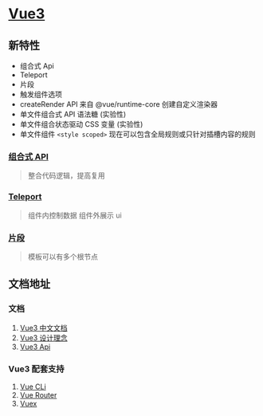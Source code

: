 # [Vue3](https://vue3js.cn/docs/zh/guide/introduction.html)

## 新特性

- 组合式 Api
- Teleport
- 片段
- 触发组件选项
- createRender API 来自 @vue/runtime-core 创建自定义渲染器
- 单文件组合式 API 语法糖 (实验性)
- 单文件组合状态驱动 CSS 变量 (实验性)
- 单文件组件 `<style scoped>` 现在可以包含全局规则或只针对插槽内容的规则

### [组合式 API](https://composition-api.vuejs.org/zh/api.html)

> 整合代码逻辑，提高复用

### [Teleport](https://juejin.cn/post/6874720017863147527)

> 组件内控制数据 组件外展示 ui

### [片段](https://vue3js.cn/docs/zh/guide/migration/fragments.html#%E6%A6%82%E8%A7%88)

> 模板可以有多个根节点

## 文档地址

### 文档

1. [Vue3 中文文档](https://vue3js.cn/docs/zh/)
2. [Vue3 设计理念](https://vue3js.cn/vue-composition/)
3. [Vue3 Api](https://vue3js.cn/vue-composition-api/)

### Vue3 配套支持

1. [Vue CLi](https://cli.vuejs.org/migrating-from-v3/)
2. [Vue Router](https://vue3js.cn/router4/)
3. [Vuex](https://vue3js.cn/vuex/zh/)
